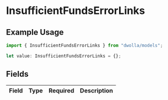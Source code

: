 # InsufficientFundsErrorLinks

## Example Usage

```typescript
import { InsufficientFundsErrorLinks } from "dwolla/models";

let value: InsufficientFundsErrorLinks = {};
```

## Fields

| Field       | Type        | Required    | Description |
| ----------- | ----------- | ----------- | ----------- |